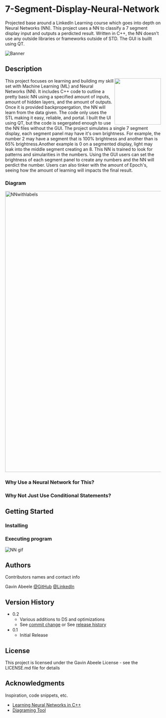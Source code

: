 # 7-Segment-Display-Neural-Network
Projected base around a LinkedIn Learning course which goes into depth on Neural Networks (NN). This project uses a NN to classify a 7 segment display input and outputs a perdicted result. Written in C++, the NN doesn't use any outside libraries or frameworks outside of STD. The GUI is buillt using QT.

![Banner](https://user-images.githubusercontent.com/59030389/178107541-488dc55c-128a-41c5-a55a-09c29b755e57.jpeg)

## Description
<p text-align="justify"><img src="https://user-images.githubusercontent.com/59030389/178108088-dea00ade-3577-46eb-a9ca-f2877b0d5179.png" width="150" align="right" />This project focuses on learning and building my skill set with Machine Learning (ML) and Neural Networks (NN). It includes C++ code to outline a pretty basic NN using a specified amount of inputs, amount of hidden layers, and the amount of outputs. Once it is provided backpropergation, the NN will learn from the data given. The code only uses the STL making it easy, reliable, and portal. I built the UI using QT, but the code is segergated enough to use the NN files without the GUI.  The project simulates a single 7 segment display, each segment panel may have it's own brightness. For example, the number 2 may have a segment that is 100% brightness and another than is 65% brightness.Another example is 0 on a segmented display, light may leak into the middle segment creating an 8. This NN is trained to look for patterns and simularities in the numbers. Using the GUI users can set the brightness of each segment panel to create any numbers and the NN will perdict the number. Users can also tinker with the amount of Epoch's, seeing how the amount of learning will impacts the final result.</p>

### Diagram
<img width="909" alt="NNwithlabels" src="https://user-images.githubusercontent.com/59030389/178115659-4f4ecc5e-937f-4387-9c94-cb7e0742c080.png">

### Why Use a Neural Network for This?

### Why Not Just Use Conditional Statements?


## Getting Started

### Installing

### Executing program
![NN gif](https://user-images.githubusercontent.com/59030389/178158415-37a08056-642f-4fdd-a50a-174dff3d90bf.gif)

## Authors


Contributors names and contact info

Gavin Abeele
[@GitHub](https://github.com/Gabeele)
[@LinkedIn](https://www.linkedin.com/in/gavinabeele/)

## Version History

* 0.2
    * Various additions to DS and optimizations
    * See [commit change]() or See [release history]()
* 0.1
    * Initial Release

## License

This project is licensed under the Gavin Abeele License - see the LICENSE.md file for details

## Acknowledgments

Inspiration, code snippets, etc.
* [Learning Neural Networks in C++](https://www.linkedin.com/learning-login/share?account=2212217&forceAccount=false&redirect=https%3A%2F%2Fwww.linkedin.com%2Flearning%2Ftraining-neural-networks-in-c-plus-plus%3Ftrk%3Dshare_ent_url%26shareId%3Doik3vkn9Su2Jzx8ucTPu%252FQ%253D%253D)
* [Diagraming Tool](https://alexlenail.me/NN-SVG/index.html)
